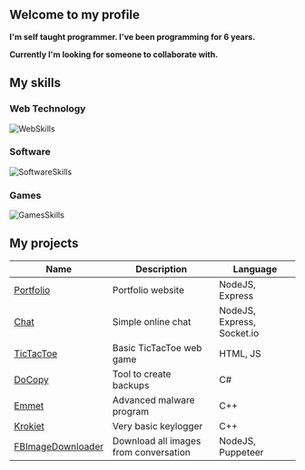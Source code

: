 ## Welcome to my profile
**I'm self taught programmer. I've been programming for 6 years.**

**Currently I'm looking for someone to collaborate with.**

## My skills
### Web Technology
![WebSkills](https://skillicons.dev/icons?i=html,css,js,nodejs,php,mysql)

### Software
![SoftwareSkills](https://skillicons.dev/icons?i=cs,cpp)

### Games
![GamesSkills](https://skillicons.dev/icons?i=unity)

## My projects
|Name|Description|Language|
|----|-----------|--------|
|[Portfolio](https://ravenstudio.ga)|Portfolio website|NodeJS, Express|
|[Chat](https://github.com/WicherK/Chat-App)|Simple online chat|NodeJS, Express, Socket.io|
|[TicTacToe](https://github.com/WicherK/TicTacToe)|Basic TicTacToe web game|HTML, JS|
|[DoCopy](https://github.com/WicherK/DoCopy)|Tool to create backups|C#|
|[Emmet](https://github.com/WicherK/Emmet)|Advanced malware program|C++|
|[Krokiet](https://github.com/WicherK/Krokiet)|Very basic keylogger|C++|
|[FBImageDownloader](https://github.com/WicherK/FBImageDownloader)|Download all images from conversation|NodeJS, Puppeteer|

